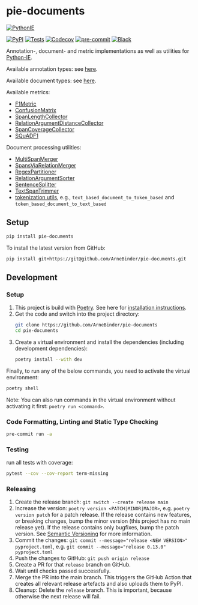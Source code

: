 # pie-documents

<a href="https://github.com/ArneBinder/pie-core"><img alt="PythonIE" src="https://img.shields.io/badge/-PythonIE-017F2F?style=flat&logo=github&labelColor=gray"></a><br>

[![PyPI](https://img.shields.io/pypi/v/pie-documents.svg)][pypi status]
[![Tests](https://github.com/arnebinder/pie-documents/workflows/Tests/badge.svg)][tests]
[![Codecov](https://codecov.io/gh/arnebinder/pie-documents/branch/main/graph/badge.svg)][codecov]
[![pre-commit](https://img.shields.io/badge/pre--commit-enabled-brightgreen?logo=pre-commit&logoColor=white)][pre-commit]
[![Black](https://img.shields.io/badge/code%20style-black-000000.svg)][black]

Annotation-, document- and metric implementations as well as utilities for [Python-IE](https://github.com/ArneBinder/pie-core).

Available annotation types: see [here](src/pie_modules/annotations.py).

Available document types: see [here](src/pie_modules/documents.py).

Available metrics:

- [F1Metric](src/pie_modules/metrics/f1.py)
- [ConfusionMatrix](src/pie_modules/metrics/confusion_matrix.py)
- [SpanLengthCollector](src/pie_modules/metrics/span_length_collector.py)
- [RelationArgumentDistanceCollector](src/pie_modules/metrics/relation_argument_distance_collector.py)
- [SpanCoverageCollector](src/pie_modules/metrics/span_coverage_collector.py)
- [SQuADF1](src/pie_modules/metrics/squad_f1.py)

Document processing utilities:

- [MultiSpanMerger](src/pie_modules/document/processing/merge_multi_spans.py)
- [SpansViaRelationMerger](src/pie_modules/document/processing/merge_spans_via_relation.py)
- [RegexPartitioner](src/pie_modules/document/processing/regex_partitioner.py)
- [RelationArgumentSorter](src/pie_modules/document/processing/relation_argument_sorter.py)
- [SentenceSplitter](src/pie_modules/document/processing/sentence_splitter.py)
- [TextSpanTrimmer](src/pie_modules/document/processing/text_span_trimmer.py)
- [tokenization utils](src/pie_modules/document/processing/tokenization.py), e.g., `text_based_document_to_token_based` and `token_based_document_to_text_based`

## Setup

```bash
pip install pie-documents
```

To install the latest version from GitHub:

```bash
pip install git+https://git@github.com/ArneBinder/pie-documents.git
```

## Development

### Setup

1. This project is build with [Poetry](https://python-poetry.org/). See here for [installation instructions](https://python-poetry.org/docs/#installation).
2. Get the code and switch into the project directory:
   ```bash
   git clone https://github.com/ArneBinder/pie-documents
   cd pie-documents
   ```
3. Create a virtual environment and install the dependencies (including development dependencies):
   ```bash
   poetry install --with dev
   ```

Finally, to run any of the below commands, you need to activate the virtual environment:

```bash
poetry shell
```

Note: You can also run commands in the virtual environment without activating it first: `poetry run <command>`.

### Code Formatting, Linting and Static Type Checking

```bash
pre-commit run -a
```

### Testing

run all tests with coverage:

```bash
pytest --cov --cov-report term-missing
```

### Releasing

1. Create the release branch:
   `git switch --create release main`
2. Increase the version:
   `poetry version <PATCH|MINOR|MAJOR>`,
   e.g. `poetry version patch` for a patch release. If the release contains new features, or breaking changes,
   bump the minor version (this project has no main release yet). If the release contains only bugfixes, bump
   the patch version. See [Semantic Versioning](https://semver.org/) for more information.
3. Commit the changes:
   `git commit --message="release <NEW VERSION>" pyproject.toml`,
   e.g. `git commit --message="release 0.13.0" pyproject.toml`
4. Push the changes to GitHub:
   `git push origin release`
5. Create a PR for that `release` branch on GitHub.
6. Wait until checks passed successfully.
7. Merge the PR into the main branch. This triggers the GitHub Action that creates all relevant release
   artefacts and also uploads them to PyPI.
8. Cleanup: Delete the `release` branch. This is important, because otherwise the next release will fail.

[black]: https://github.com/psf/black
[codecov]: https://app.codecov.io/gh/arnebinder/pie-documents
[pre-commit]: https://github.com/pre-commit/pre-commit
[pypi status]: https://pypi.org/project/pie-documents/
[tests]: https://github.com/arnebinder/pie-documents/actions?workflow=Tests
